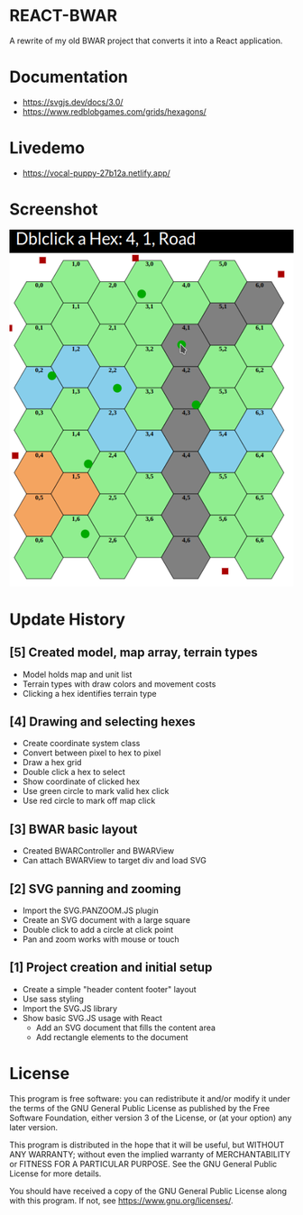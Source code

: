 # REACT-BWAR 

A rewrite of my old BWAR project that converts it into a React application.

# Documentation
* https://svgjs.dev/docs/3.0/
* https://www.redblobgames.com/grids/hexagons/

# Livedemo

* https://vocal-puppy-27b12a.netlify.app/

# Screenshot

![screenshot](./Images/update05.png "update #5")


# Update History

## [5] Created model, map array, terrain types
* Model holds map and unit list
* Terrain types with draw colors and movement costs
* Clicking a hex identifies terrain type

## [4] Drawing and selecting hexes
* Create coordinate system class
* Convert between pixel to hex to pixel 
* Draw a hex grid
* Double click a hex to select
* Show coordinate of clicked hex
* Use green circle to mark valid hex click
* Use red circle to mark off map click

## [3] BWAR basic layout
* Created BWARController and BWARView
* Can attach BWARView to target div and load SVG

## [2] SVG panning and zooming
* Import the SVG.PANZOOM.JS plugin
* Create an SVG document with a large square
* Double click to add a circle at click point
* Pan and zoom works with mouse or touch 

## [1] Project creation and initial setup
* Create a simple "header content footer" layout
* Use sass styling
* Import the SVG.JS library
* Show basic SVG.JS usage with React
    * Add an SVG document that fills the content area
    * Add rectangle elements to the document


# License

This program is free software: you can redistribute it and/or modify it under the terms of the GNU General Public License as published by the Free Software Foundation, either version 3 of the License, or (at your option) any later version.

This program is distributed in the hope that it will be useful, but WITHOUT ANY WARRANTY; without even the implied warranty of MERCHANTABILITY or FITNESS FOR A PARTICULAR PURPOSE. See the GNU General Public License for more details.

You should have received a copy of the GNU General Public License along with this program. If not, see https://www.gnu.org/licenses/.